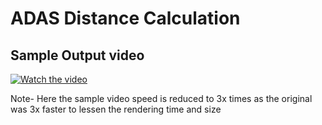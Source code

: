 # ADAS Distance Calculation

## Sample Output video

[![Watch the video](https://img.youtube.com/vi/N8OnZco6d_Y/maxresdefault.jpg)](https://youtu.be/N8OnZco6d_Y)


Note- Here the sample video speed is reduced to 3x times as the original was 3x faster to lessen the rendering time and size
